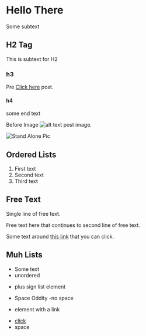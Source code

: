 # Hello There
Some subtext

## H2 Tag
This is subtext for H2
### h3
Pre [Click here](https://google.com) post.
#### h4
some end text

Before Image ![alt text](../../images/google.png) post image.

![Stand Alone Pic](https://notahacker.com)


## Ordered Lists
1. First text
2. Second text
3. Third text



## Free Text
Single line of free text.  

Free text here that continues to 
second line of free text.

Some text around [this link](https://memegen.com) that you can click.

## Muh Lists
- Some text
- unordered
+ plus sign list element
- Space Oddity
-no space
* element with a link 
- [click](www.hello.com)
- space
